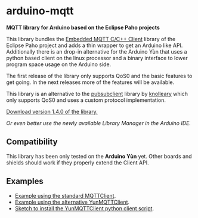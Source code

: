 # arduino-mqtt

**MQTT library for Arduino based on the Eclipse Paho projects**

This library bundles the [Embedded MQTT C/C++ Client](https://eclipse.org/paho/clients/c/embedded/) library of the Eclipse Paho project and adds a thin wrapper to get an Arduino like API. Additionally there is an drop-in alternative for the Arduino Yùn that uses a python based client on the linux processor and a binary interface to lower program space usage on the Arduino side.

The first release of the library only supports QoS0 and the basic features to get going. In the next releases more of the features will be available.

This library is an alternative to the [pubsubclient](https://github.com/knolleary/pubsubclient) library by [knolleary](https://github.com/knolleary) which only supports QoS0 and uses a custom protocol implementation.

[Download version 1.4.0 of the library.](https://github.com/256dpi/arduino-mqtt/releases/download/v1.4.0/mqtt.zip)

*Or even better use the newly available Library Manager in the Arduino IDE.*

## Compatibility

This library has been only tested on the **Arduino Yùn** yet. Other boards and shields should work if they properly extend the Client API.

## Examples

- [Example using the standard MQTTClient](https://github.com/256dpi/arduino-mqtt/blob/master/examples/MQTTClient/MQTTClient.ino).
- [Example using the alternative YunMQTTClient](https://github.com/256dpi/arduino-mqtt/blob/master/examples/YunMQTTClient/YunMQTTClient.ino).
- [Sketch to install the YunMQTTClient python client script](https://github.com/256dpi/arduino-mqtt/tree/master/examples/YunMQTTInstall/YunMQTTInstall.ino).
